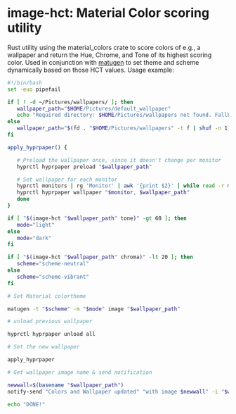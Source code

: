 # image-hct: Material Color scoring utility
Rust utility using the material_colors crate to score colors of e.g., a wallpaper and return the Hue, Chrome, and Tone of its highest scoring color. Used in conjunction with [matugen](https://github.com/InioX/matugen) to set theme and scheme dynamically based on those HCT values. 
Usage example: 
```bash
#!/bin/bash
set -euo pipefail

if [ ! -d ~/Pictures/wallpapers/ ]; then
   wallpaper_path="$HOME/Pictures/default_wallpaper"
   echo "Required directory: $HOME/Pictures/wallpapers not found. Fallback to default wallpaper"
else
   wallpaper_path="$(fd . "$HOME/Pictures/wallpapers" -t f | shuf -n 1)"
fi

apply_hyprpaper() {

   # Preload the wallpaper once, since it doesn't change per monitor
   hyprctl hyprpaper preload "$wallpaper_path"

   # Set wallpaper for each monitor
   hyprctl monitors | rg 'Monitor' | awk '{print $2}' | while read -r monitor; do
   hyprctl hyprpaper wallpaper "$monitor, $wallpaper_path"
   done
}

if [ "$(image-hct "$wallpaper_path" tone)" -gt 60 ]; then
   mode="light"
else
   mode="dark"
fi

if [ "$(image-hct "$wallpaper_path" chroma)" -lt 20 ]; then
   scheme="scheme-neutral"
else
   scheme="scheme-vibrant"
fi

# Set Material colortheme

matugen -t "$scheme" -m "$mode" image "$wallpaper_path"

# unload previous wallpaper

hyprctl hyprpaper unload all

# Set the new wallpaper

apply_hyprpaper

# Get wallpaper image name & send notification

newwall=$(basename "$wallpaper_path")
notify-send "Colors and Wallpaper updated" "with image $newwall" -i "$wallpaper_path"

echo "DONE!"
```
